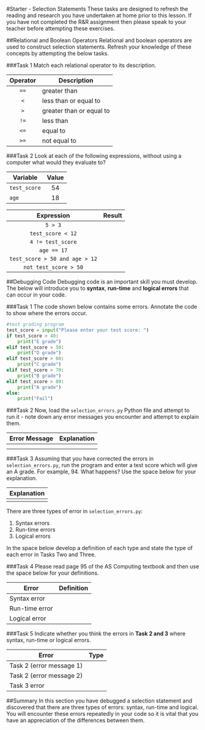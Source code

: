 #Starter - Selection Statements
These tasks are designed to refresh the reading and research you have undertaken at home prior to this lesson. If you have not completed the R&R assignment then please speak to your teacher before attempting these exercises.

##Relational and Boolean Operators
Relational and boolean operators are used to construct selection statements. Refresh your knowledge of these concepts by attempting the below tasks.

###Task 1
Match each relational operator to its description.

|Operator|Description|
|:------:|-----------|
|`==`|greater than|
|`<`|less than or equal to|
|`>`|greater than or equal to|
|`!=`|less than|
|`<=`|equal to|
|`>=`|not equal to|

###Task 2
Look at each of the following expressions, without using a computer what would they evaluate to?

|Variable|Value|
|--------|:---:|
|`test_score`|54|
|`age`|18|

|Expression|Result|
|:--------:|:----:|
|`5 > 3`| |
|`test_score < 12`| |
|`4 != test_score`| |
|`age == 17`| |
|`test_score > 50 and age > 12`| |
|`not test_score > 50`| |

##Debugging Code
Debugging code is an important skill you must develop. The below will introduce you to **syntax**, **run-time** and **logical errors** that can occur in your code.

###Task 1
The code shown below contains some errors. Annotate the code to show where the errors occur.

```python
#test grading program
test_score = input("Please enter your test score: ")
if test_score > 40:
    print("E grade")
elif test_score > 50:
    print("D grade")
elif test_score > 60:
    print("C grade")
elif test_score > 70:
    print("B grade")
elif test_score > 80:
    print("A grade")
else:
    print("Fail")
```

###Task 2
Now, load the `selection_errors.py` Python file and attempt to run it - note down any error messages you encounter and attempt to explain them.

Error Message|Explanation|
|------------|-----------|
| | |
| | |

###Task 3
Assuming that you have corrected the errors in `selection_errors.py`, run the program and enter a test score which will give an A grade. For example, 94. What happens? Use the space below for your explanation.

|Explanation|
|-----------|
| |

There are three types of error in `selection_errors.py`:

1. Syntax errors
2. Run-time errors
3. Logical errors

In the space below develop a definition of each type and state the type of each error in Tasks Two and Three.

###Task 4
Please read page 95 of the AS Computing textbook and then use the space below for your definitions.

|Error|Definition|
|-----|----------|
|Syntax error| |
|Run-time error| |
|Logical error| |

###Task 5
Indicate whether you think the errors in **Task 2 and 3** where syntax, run-time or logical errors.

|Error|Type|
|-----|----|
|Task 2 (error message 1)| |
|Task 2 (error message 2)| |
|Task 3 error| |

##Summary
In this section you have debugged a selection statement and discovered that there are three types of errors: syntax, run-time and logical. You will encounter these errors repeatedly in your code so it is vital that you have an appreciation of the differences between them.

